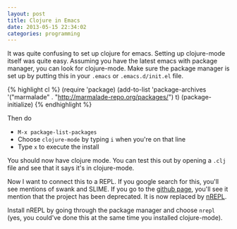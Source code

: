 ```yaml
---
layout: post
title: Clojure in Emacs
date: 2013-05-15 22:34:02
categories: programming
---
```

It was quite confusing to set up clojure for emacs.  Setting up clojure-mode
itself was quite easy.  Assuming you have the latest emacs with package
manager, you can look for clojure-mode.  Make sure the package manager is set
up by putting this in your `.emacs` or `.emacs.d/init.el` file.

{% highlight cl %}
(require 'package)
(add-to-list 'package-archives
             '("marmalade" . "http://marmalade-repo.org/packages/") t)
(package-initialize)
{% endhighlight %}

Then do

* `M-x package-list-packages`
* Choose `clojure-mode` by typing `i` when you're on that line
* Type `x` to execute the install

You should now have clojure mode.  You can test this out by opening a `.clj`
file and see that it says it's in clojure-mode.

Now I want to connect this to a REPL.  If you google search for this, you'll
see mentions of swank and SLIME.  If you go to the [github
page](https://github.com/technomancy/swank-clojure), you'll see it mention that
the project has been deprecated.  It is now replaced by
[nREPL](https://github.com/kingtim/nrepl.el).

Install nREPL by going through the package manager and choose `nrepl` (yes, you
could've done this at the same time you installed clojure-mode).

